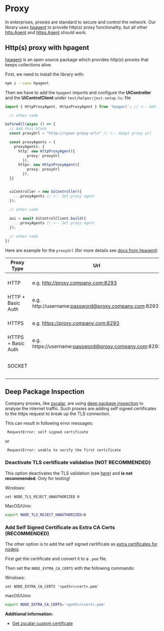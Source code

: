 # Proxy

In enterprises, proxies are standard to secure and control the network. Our library uses  [hpagent](https://github.com/delvedor/hpagent) to provide http(s) proxy functionality, but all other [http.Agent](https://nodejs.org/api/http.html#class-httpagent) and [https.Agent](https://nodejs.org/api/https.html#class-httpsagent) should work.

## Http(s) proxy with hpagent

[hpagent](https://github.com/delvedor/hpagent) is an open source package which provides http(s) proxies that keeps collections alive.

First, we need to install the library with:
```bash
npm i --save hpagent 
```

Then we have to add the `hpagent` imports and configure the **UiController** and the **UiControlClient** under `test/helper/jest.setup.ts`: file
```typescript
import { HttpProxyAgent, HttpsProxyAgent } from 'hpagent'; // <-- Add imports

  // other code

beforeAll(async () => {
  // Add this block
  const proxyUrl = "http://<your-proxy-url>" // <-- Adapt proxy url

  const proxyAgents = {
    proxyAgents: {
      http: new HttpProxyAgent({
          proxy: proxyUrl
        }),
      https: new HttpsProxyAgent({
          proxy: proxyUrl
        }),
  }}


  uiController = new UiController({
    ...proxyAgents // <-- Set proxy agent
  });
  
  // other code

  aui = await UiControlClient.build({
    ...proxyAgents // <-- Set proxy agent
  });

  // other code
})
```

Here are example for the `proxyUrl` (for more details see [docs from hpagent](https://github.com/delvedor/hpagent#usage))

| Proxy Type | Url | Description | 
| --- | --- | --- | 
| HTTP | e.g. http://proxy.company.com:8293 |  An http proxy without authentication |
| HTTP + Basic Auth | e.g. http://username:password@proxy.company.com:8293 |  An http proxy with authentication |
| HTTPS | e.g. https://proxy.company.com:8293 |  An https proxy without authentication |
| HTTPS + Basic Auth | e.g. https://username:password@proxy.company.com:8293 |  An http proxy with authentication.  |
| SOCKET |  |  Socket proxies are not supported by `hpagent` |


## Deep Package Inspection

Company proxies, like [zscalar](https://www.zscaler.com/resources/security-terms-glossary/what-is-cloud-proxy), are using [deep package inspection](https://en.wikipedia.org/wiki/Deep_packet_inspection) to analyse the internet traffic.
Such proxies are adding self signed certificates to the https request to break up the TLS connection.

This can result in following error messages:
```
 RequestError: self signed certificate
```
or
```
 RequestError: unable to verify the first certificate
```

### Deactivate TLS certificate validation (NOT RECOMMENDED)

This option deactivates the TLS validation (see [here](https://nodejs.org/api/cli.html#node_tls_reject_unauthorizedvalue)) and **is not recommended**. Only for testing!

Windows:
```batch
set NODE_TLS_REJECT_UNAUTHORIZED 0
```

MacOS/Unix:
```bash
export NODE_TLS_REJECT_UNAUTHORIZED=0
```


### Add Self Signed Certificate as Extra CA Certs (RECOMMENDED)

The other option is to add the self signed certificate as [extra certificates for nodejs](https://nodejs.org/api/cli.html#node_extra_ca_certsfile). 

First get the certificate and convert it to a `.pem` file.

Then set the `NODE_EXTRA_CA_CERTS` with the following commands:

Windows:
```batch
set NODE_EXTRA_CA_CERTS '<path>\<cert>.pem'
```

macOS/Unix:
```bash
export NODE_EXTRA_CA_CERTS='<path>/<cert>.pem'
```

**Additional information:**
- [Get zscalar custom certificate](https://help.zscaler.com/zia/adding-custom-certificate-application-specific-trusted-store) 



